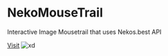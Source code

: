 # NekoMouseTrail
Interactive Image Mousetrail that uses Nekos.best API

[Visit](https://diluteoxygen.me/NekoMouseTrail/)
![xd](https://cdn.7tv.app/emote/60cb2e0194befb7c93dbe281/4x.webp)

